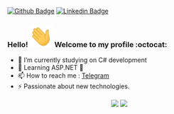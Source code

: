 

[![Github Badge](https://img.shields.io/badge/-Github-000?style=for-the-badge&logo=Github&logoColor=white&link=https://github.com/lucasgdb)](https://github.com/BrunnoG92)
[![Linkedin Badge](https://img.shields.io/badge/-LinkedIn-blue?style=for-the-badge&logo=Linkedin&logoColor=white&link=https://www.linkedin.com/in/rebeccamanzi/)](https://www.linkedin.com/in/brunnog92/)
### Hello! <img style="margin: 0 auto" src="https://github.com/ABSphreak/ABSphreak/blob/master/gifs/Hi.gif" height="50"> Welcome to my profile :octocat:

- 🔭 I’m currently studying on C# development
- 🌱 Learning ASP.NET 💙
- 📫 How to reach me : [Telegram](https://t.me/BrunnoG92)
- ⚡ Passionate about new technologies.  

 
</p>

<p align="center">
  <img align="center" src="https://github-readme-stats.vercel.app/api?username=BrunnoG92&count_private=true&show_icons=true&hide_border=true" />
  <img align="center" src="https://github-readme-stats.vercel.app/api/top-langs/?username=BrunnoG92&count_private=true&show_icons=true&hide_border=true" />
</p>
</br>
</br>


